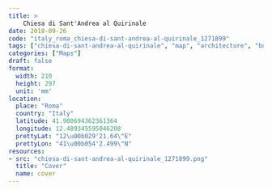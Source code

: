```yaml
---
title: > 
    Chiesa di Sant'Andrea al Quirinale
date: 2018-09-26
code: "italy_roma_chiesa-di-sant-andrea-al-quirinale_1271899"
tags: ["chiesa-di-sant-andrea-al-quirinale", "map", "architecture", "buildings", "Roma", "Italy"]
categories: ["Maps"]
draft: false
format:
  width: 210
  height: 297
  unit: 'mm'
location:
  place: "Roma"
  country: "Italy"
  latitude: 41.900694362361364
  longitude: 12.489345595046208
  prettyLat: "12\u00b029'21.64\"E"
  prettyLon: "41\u00b054'2.499\"N"
resources:
- src: "chiesa-di-sant-andrea-al-quirinale_1271899.png"
  title: "Cover"
  name: cover
---
```

